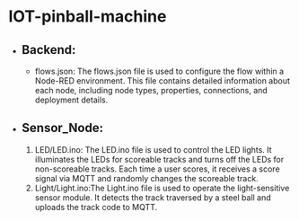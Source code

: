 # IOT-pinball-machine

* ## Backend:
  * flows.json: The flows.json file is used to configure the flow within a Node-RED environment. This file contains detailed information about each node, including      node types, properties, connections, and deployment details. 

* ## Sensor_Node:
  1. LED/LED.ino: The LED.ino file is used to control the LED lights. It illuminates the LEDs for scoreable tracks and turns off the LEDs for non-scoreable tracks. Each time a user scores, it receives a score signal via MQTT and randomly changes the scoreable track.
  2. Light/Light.ino:The Light.ino file is used to operate the light-sensitive sensor module. It detects the track traversed by a steel ball and uploads the track code to MQTT.
